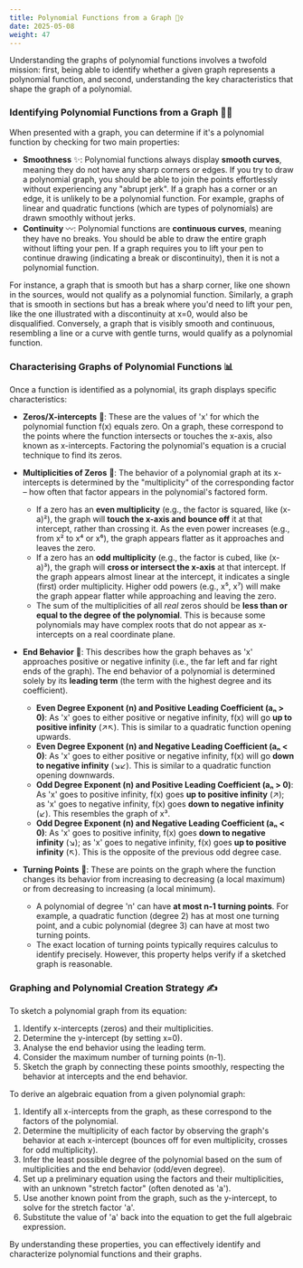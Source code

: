 ```yaml
---
title: Polynomial Functions from a Graph 🕵️‍♀️
date: 2025-05-08
weight: 47
---
```


Understanding the graphs of polynomial functions involves a twofold mission: first, being able to identify whether a given graph represents a polynomial function, and second, understanding the key characteristics that shape the graph of a polynomial.

### Identifying Polynomial Functions from a Graph 🕵️‍♀️

When presented with a graph, you can determine if it's a polynomial function by checking for two main properties:

*   **Smoothness** ✨: Polynomial functions always display **smooth curves**, meaning they do not have any sharp corners or edges. If you try to draw a polynomial graph, you should be able to join the points effortlessly without experiencing any "abrupt jerk". If a graph has a corner or an edge, it is unlikely to be a polynomial function. For example, graphs of linear and quadratic functions (which are types of polynomials) are drawn smoothly without jerks.
*   **Continuity** 〰️: Polynomial functions are **continuous curves**, meaning they have no breaks. You should be able to draw the entire graph without lifting your pen. If a graph requires you to lift your pen to continue drawing (indicating a break or discontinuity), then it is not a polynomial function.

For instance, a graph that is smooth but has a sharp corner, like one shown in the sources, would not qualify as a polynomial function. Similarly, a graph that is smooth in sections but has a break where you'd need to lift your pen, like the one illustrated with a discontinuity at x=0, would also be disqualified. Conversely, a graph that is visibly smooth and continuous, resembling a line or a curve with gentle turns, would qualify as a polynomial function.

### Characterising Graphs of Polynomial Functions 📊

Once a function is identified as a polynomial, its graph displays specific characteristics:

*   **Zeros/X-intercepts** 🎯: These are the values of 'x' for which the polynomial function f(x) equals zero. On a graph, these correspond to the points where the function intersects or touches the x-axis, also known as x-intercepts. Factoring the polynomial's equation is a crucial technique to find its zeros.

*   **Multiplicities of Zeros** 🔢: The behavior of a polynomial graph at its x-intercepts is determined by the "multiplicity" of the corresponding factor – how often that factor appears in the polynomial's factored form.
    *   If a zero has an **even multiplicity** (e.g., the factor is squared, like (x-a)²), the graph will **touch the x-axis and bounce off** it at that intercept, rather than crossing it. As the even power increases (e.g., from x² to x⁴ or x⁶), the graph appears flatter as it approaches and leaves the zero.
    *   If a zero has an **odd multiplicity** (e.g., the factor is cubed, like (x-a)³), the graph will **cross or intersect the x-axis** at that intercept. If the graph appears almost linear at the intercept, it indicates a single (first) order multiplicity. Higher odd powers (e.g., x⁵, x⁷) will make the graph appear flatter while approaching and leaving the zero.
    *   The sum of the multiplicities of all *real* zeros should be **less than or equal to the degree of the polynomial**. This is because some polynomials may have complex roots that do not appear as x-intercepts on a real coordinate plane.

*   **End Behavior** 🧭: This describes how the graph behaves as 'x' approaches positive or negative infinity (i.e., the far left and far right ends of the graph). The end behavior of a polynomial is determined solely by its **leading term** (the term with the highest degree and its coefficient).
    *   **Even Degree Exponent (n) and Positive Leading Coefficient (aₙ > 0)**: As 'x' goes to either positive or negative infinity, f(x) will go **up to positive infinity** (↗️↖️). This is similar to a quadratic function opening upwards.
    *   **Even Degree Exponent (n) and Negative Leading Coefficient (aₙ < 0)**: As 'x' goes to either positive or negative infinity, f(x) will go **down to negative infinity** (↘️↙️). This is similar to a quadratic function opening downwards.
    *   **Odd Degree Exponent (n) and Positive Leading Coefficient (aₙ > 0)**: As 'x' goes to positive infinity, f(x) goes **up to positive infinity** (↗️); as 'x' goes to negative infinity, f(x) goes **down to negative infinity** (↙️). This resembles the graph of x³.
    *   **Odd Degree Exponent (n) and Negative Leading Coefficient (aₙ < 0)**: As 'x' goes to positive infinity, f(x) goes **down to negative infinity** (↘️); as 'x' goes to negative infinity, f(x) goes **up to positive infinity** (↖️). This is the opposite of the previous odd degree case.

*   **Turning Points** 🎢: These are points on the graph where the function changes its behavior from increasing to decreasing (a local maximum) or from decreasing to increasing (a local minimum).
    *   A polynomial of degree 'n' can have **at most n-1 turning points**. For example, a quadratic function (degree 2) has at most one turning point, and a cubic polynomial (degree 3) can have at most two turning points.
    *   The exact location of turning points typically requires calculus to identify precisely. However, this property helps verify if a sketched graph is reasonable.

### Graphing and Polynomial Creation Strategy ✍️

To sketch a polynomial graph from its equation:
1.  Identify x-intercepts (zeros) and their multiplicities.
2.  Determine the y-intercept (by setting x=0).
3.  Analyse the end behavior using the leading term.
4.  Consider the maximum number of turning points (n-1).
5.  Sketch the graph by connecting these points smoothly, respecting the behavior at intercepts and the end behavior.

To derive an algebraic equation from a given polynomial graph:
1.  Identify all x-intercepts from the graph, as these correspond to the factors of the polynomial.
2.  Determine the multiplicity of each factor by observing the graph's behavior at each x-intercept (bounces off for even multiplicity, crosses for odd multiplicity).
3.  Infer the least possible degree of the polynomial based on the sum of multiplicities and the end behavior (odd/even degree).
4.  Set up a preliminary equation using the factors and their multiplicities, with an unknown "stretch factor" (often denoted as 'a').
5.  Use another known point from the graph, such as the y-intercept, to solve for the stretch factor 'a'.
6.  Substitute the value of 'a' back into the equation to get the full algebraic expression.

By understanding these properties, you can effectively identify and characterize polynomial functions and their graphs.